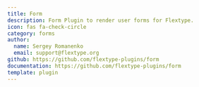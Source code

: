 ```yaml
---
title: Form
description: Form Plugin to render user forms for Flextype.
icon: fas fa-check-circle
category: forms
author:
  name: Sergey Romanenko
  email: support@flextype.org
github: https://github.com/flextype-plugins/form
documentation: https://github.com/flextype-plugins/form
template: plugin
---
```

